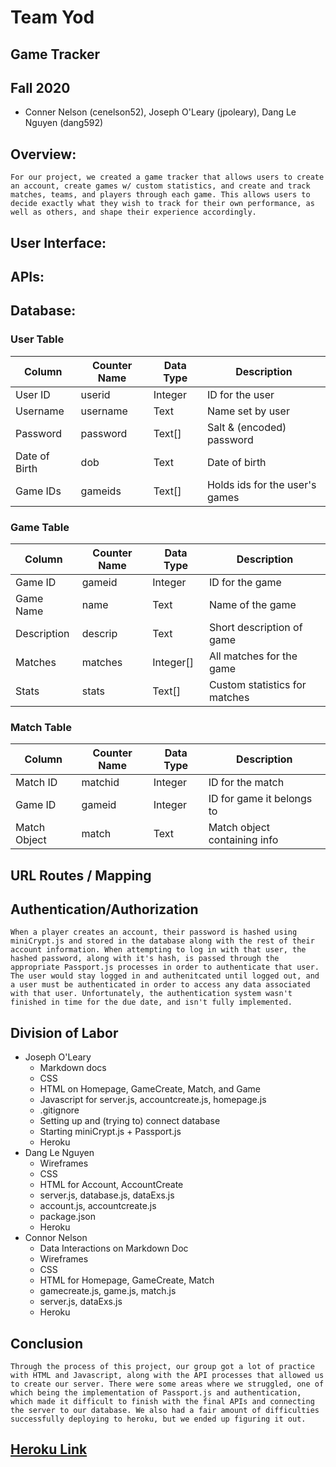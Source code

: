 # Team Yod
## Game Tracker
## Fall 2020
- Conner Nelson (cenelson52), Joseph O'Leary (jpoleary), Dang Le Nguyen (dang592)

## Overview:
    For our project, we created a game tracker that allows users to create an account, create games w/ custom statistics, and create and track matches, teams, and players through each game. This allows users to decide exactly what they wish to track for their own performance, as well as others, and shape their experience accordingly.

## User Interface:

## APIs:

## Database:

### User Table
| Column        | Counter Name | Data Type | Description                    |
|---------------|--------------|-----------|--------------------------------|
| User ID       | userid       | Integer   | ID for the user                |
| Username      | username     | Text      | Name set by user               |
| Password      | password     | Text[]    | Salt & (encoded) password      |
| Date of Birth | dob          | Text      | Date of birth                  |
| Game IDs      | gameids      | Text[]    | Holds ids for the user's games |

### Game Table
| Column        | Counter Name | Data Type | Description                    |
|---------------|--------------|-----------|--------------------------------|
| Game ID       | gameid       | Integer   | ID for the game                |
| Game Name     | name         | Text      | Name of the game               |
| Description   | descrip      | Text      | Short description of game      |
| Matches       | matches      | Integer[] | All matches for the game       |
| Stats         | stats        | Text[]    | Custom statistics for matches  |

 ### Match Table
| Column        | Counter Name | Data Type | Description                    |
|---------------|--------------|-----------|--------------------------------|
| Match ID      | matchid      | Integer   | ID for the match               |
| Game ID       | gameid       | Integer   | ID for game it belongs to      |
| Match Object  | match        | Text      | Match object containing info   |

## URL Routes / Mapping

## Authentication/Authorization
    When a player creates an account, their password is hashed using miniCrypt.js and stored in the database along with the rest of their account information. When attempting to log in with that user, the hashed password, along with it's hash, is passed through the appropriate Passport.js processes in order to authenticate that user. The user would stay logged in and authenitcated until logged out, and a user must be authenticated in order to access any data associated with that user. Unfortunately, the authentication system wasn't finished in time for the due date, and isn't fully implemented.

## Division of Labor
- Joseph O'Leary
    - Markdown docs
    - CSS
    - HTML on Homepage, GameCreate, Match, and Game
    - Javascript for server.js, accountcreate.js, homepage.js
    - .gitignore
    - Setting up and (trying to) connect database
    - Starting miniCrypt.js + Passport.js
    - Heroku
- Dang Le Nguyen
    - Wireframes
    - CSS
    - HTML for Account, AccountCreate
    - server.js, database.js, dataExs.js
    - account.js, accountcreate.js
    - package.json
    - Heroku
- Connor Nelson
    - Data Interactions on Markdown Doc
    - Wireframes
    - CSS
    - HTML for Homepage, GameCreate, Match
    - gamecreate.js, game.js, match.js
    - server.js, dataExs.js
    - Heroku

## Conclusion
    Through the process of this project, our group got a lot of practice with HTML and Javascript, along with the API processes that allowed us to create our server. There were some areas where we struggled, one of which being the implementation of Passport.js and authentication, which made it difficult to finish with the final APIs and connecting the server to our database. We also had a fair amount of difficulties successfully deploying to heroku, but we ended up figuring it out.

## [Heroku Link](https://cs326final-yod.herokuapp.com/)

